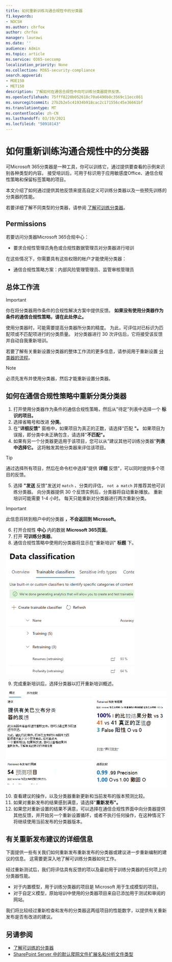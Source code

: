 ```yaml
---
title: 如何重新训练沟通合规性中的分类器
f1.keywords:
- NOCSH
ms.author: chrfox
author: chrfox
manager: laurawi
ms.date: ''
audience: Admin
ms.topic: article
ms.service: O365-seccomp
localization_priority: None
ms.collection: M365-security-compliance
search.appverid:
- MOE150
- MET150
description: 了解如何在通信合规性中向可训练分类器提供反馈。
ms.openlocfilehash: 75fff8220b052618c70a6490b8c3569c11ecc861
ms.sourcegitcommit: 27b2b2e5c41934b918cac2c171556c45e36661bf
ms.translationtype: MT
ms.contentlocale: zh-CN
ms.lasthandoff: 03/19/2021
ms.locfileid: "50918143"
---
```

# <a name="how-to-retrain-a-classifier-in-communications-compliance"></a>如何重新训练沟通合规性中的分类器

可Microsoft 365分类器是一种工具，你可以训练它，通过提供要查看的示例来识别各种类型的内容。 接受培训后，可用于标识用于应用敏感度Office、通信合规性策略和保留标签策略的项目。

本文介绍了如何通过提供其他反馈来提高自定义可训练分类器以及一些预先训练的分类器的性能。

若要详细了解不同类型的分类器，请参阅 [了解可训练分类器](classifier-learn-about.md)。

## <a name="permissions"></a>Permissions

若要访问分类器Microsoft 365合规中心：

- 要求合规性管理员角色或合规性数据管理员对分类器进行培训

在这些情况下，你需要具有这些权限的帐户才能使用分类器：

- 通信合规性策略方案：内部风险管理管理员、监管审核管理员 

## <a name="overall-workflow"></a>总体工作流

> [!IMPORTANT]
> 你在将分类器用作条件的合规性解决方案中提供反馈。 **如果没有使用分类器作为条件的通信合规性策略，请在此处停止。**

使用分类器时，可能需要提高分类器所分类的精度。 为此，可评估对已标识为匹配项或不匹配项进行的分类质量。 对分类器进行 30 次评估后，它将接受该反馈并自动自我重新培训。

若要了解有关重新设置分类器的整体工作流的更多信息，请参阅用于重新设置 [分类器的流程](classifier-learn-about.md#retraining-classifiers)。

> [!NOTE]
> 必须先发布并使用分类器，然后才能重新设置分类器。

## <a name="how-to-retrain-a-classifier-in-communication-compliance-policies"></a>如何在通信合规性策略中重新分类分类器

1. 打开使用分类器作为条件的通信合规性策略，然后从"待定"列表中选择一个 **标识的项目。**
2. 选择省略号和改进 **分类**。
3. 在"**详细反馈"** 窗格中，如果项目为真正的正数，请选择"匹配 **"。**  如果项目为误报，即分类中未正确包含，请选择"**不匹配"。**
4. 如果有另一个分类器更适用于该项目，您可以从"建议其他可训练分类器"**列表中选择它。** 这将触发其他分类器来评估该项目。

> [!TIP]
> 通过选择所有项目，然后在命令栏中选择"提供 **详细** 反馈"，可以同时提供多个项目的反馈。

5. 选择 **"发送** 反馈"发送对 `match` 、分类的评估， `not a match` 并推荐其他可训练分类器。 向分类器提供 30 个反馈实例后，分类器将自动重新播放。 重新培训可能需要 1-4 小时。 每天只能重新对分类器进行两次重新分类。

> [!IMPORTANT]
> 此信息将转到租户中的分类器 **，不会返回到 Microsoft。**

6.  打开合规性 **中心** 内的数据 **Microsoft 365页面**。
7. 打开 **可训练分类器**。
8. 通信合规性策略中使用的分类器将显示在"重新培训" **标题** 下。

![正在重新分类状态的分类器](../media/classifier-retraining.png)

9. 完成重新培训后，选择分类器以打开重新培训概述。

![分类器重新分类结果概述](../media/classifier-retraining-overview.png)

10. 查看建议的操作，以及分类器重新更新和当前发布的版本预测比较。
11. 如果对重新发布的结果感到满意，请选择"**重新发布"。**
12. 如果您对重新设置的结果不满意，可以选择在通信合规性界面中向分类器提供其他反馈，并开始另一个重新设置循环，或者不执行任何操作，在这种情况下将继续使用当前发布的分类器版本。 

## <a name="details-on-republishing-recommendations"></a>有关重新发布建议的详细信息

下面提供一些有关我们如何重新发布重新发布的分类器或建议进一步重新编制的建议的信息。 这需要更深入地了解可训练分类器如何工作。

经过重新测试后，我们将评估具有反馈的项以及最初用于训练分类器的任何项上的分类器性能。 

- 对于内置模型，用于训练分类器的项目是 Microsoft 用于生成模型的项目。
- 对于自定义模型，原始培训中使用的分类器项目来自已添加用于测试和审阅的网站。

我们将比较经过重新检查和发布的分类器这两组项目的性能数字，以提供有关重新发布是否有改进的建议。 

## <a name="see-also"></a>另请参阅

- [了解可训练的分类器](classifier-learn-about.md)
- [SharePoint Server 中的默认爬网文件扩展名和分析文件类型](/sharepoint/technical-reference/default-crawled-file-name-extensions-and-parsed-file-types)